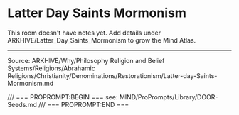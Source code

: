 # Latter Day Saints Mormonism

This room doesn't have notes yet. Add details under ARKHIVE/Latter_Day_Saints_Mormonism to grow the Mind Atlas.

---
Source: ARKHIVE/Why/Philosophy Religion and Belief Systems/Religions/Abrahamic Religions/Christianity/Denominations/Restorationism/Latter-day-Saints-Mormonism.md

/// === PROPROMPT:BEGIN ===
see: MIND/ProPrompts/Library/DOOR-Seeds.md
/// === PROPROMPT:END ===

